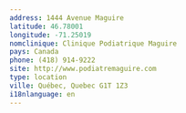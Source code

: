 ```yaml
---
address: 1444 Avenue Maguire
latitude: 46.78001
longitude: -71.25019
nomclinique: Clinique Podiatrique Maguire
pays: Canada
phone: (418) 914-9222
site: http://www.podiatremaguire.com
type: location
ville: Québec, Quebec G1T 1Z3
i18nlanguage: en
---
```


